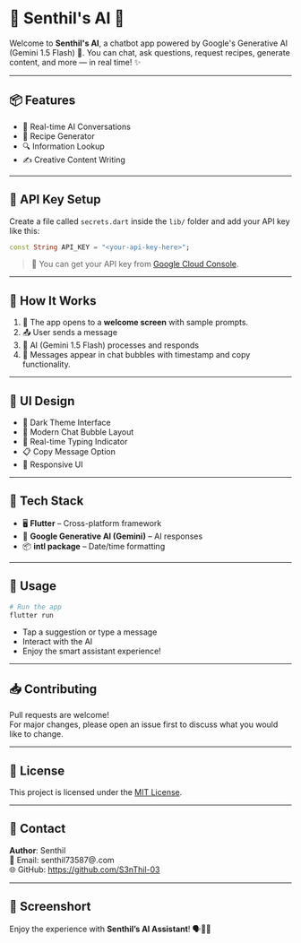 
# 🚀 Senthil's AI 🤖

Welcome to **Senthil's AI**, a chatbot app powered by Google's Generative AI (Gemini 1.5 Flash) 🧠. You can chat, ask questions, request recipes, generate content, and more — in real time! ✨

---

## 📦 Features

- 💬 Real-time AI Conversations  
- 🍳 Recipe Generator  
- 🔍 Information Lookup  
- ✍️ Creative Content Writing  

---


## 🔑 API Key Setup

Create a file called `secrets.dart` inside the `lib/` folder and add your API key like this:

```dart
const String API_KEY = "<your-api-key-here>";
```

> 📝 You can get your API key from [Google Cloud Console](https://cloud.google.com/).

---

## 📲 How It Works

1. 🏁 The app opens to a **welcome screen** with sample prompts.
2. 📤 User sends a message 
3. 🤖 AI (Gemini 1.5 Flash) processes and responds 
4. 📜 Messages appear in chat bubbles with timestamp and copy functionality.

---

## 🎨 UI Design

- 🌚 Dark Theme Interface
- 💬 Modern Chat Bubble Layout
- 🔄 Real-time Typing Indicator
- 📋 Copy Message Option
- 📱 Responsive UI

---

## 🧰 Tech Stack

- 🖥️ **Flutter** – Cross-platform framework  
- 🤖 **Google Generative AI (Gemini)** – AI responses  
- 📦 **intl package** – Date/time formatting  

---

## 💬 Usage

```bash
# Run the app
flutter run
```

- Tap a suggestion or type a message
- Interact with the AI
- Enjoy the smart assistant experience!

---

## 📥 Contributing

Pull requests are welcome!  
For major changes, please open an issue first to discuss what you would like to change.

---

## 📄 License

This project is licensed under the [MIT License](LICENSE).

---

## 📱 Contact

**Author**: Senthil  
📧 Email: senthil73587@.com  
🌐 GitHub: https://github.com/S3nThil-03

---

## 📱 Screenshort



Enjoy the experience with **Senthil’s AI Assistant**! 🗣️🤖🚀
